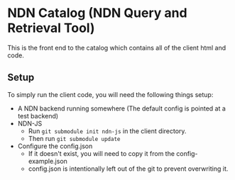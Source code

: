 NDN Catalog (NDN Query and Retrieval Tool)
==========================================

This is the front end to the catalog which contains all of the client html and code.

Setup
-----

To simply run the client code, you will need the following things setup:

* A NDN backend running somewhere (The default config is pointed at a test backend)
* NDN-JS
  + Run `git submodule init ndn-js` in the client directory.
  + Then run `git submodule update`
* Configure the config.json
  + If it doesn't exist, you will need to copy it from the config-example.json
  + config.json is intentionally left out of the git to prevent overwriting it.


